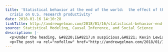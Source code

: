 ```yaml
---
title: 'Statistical behavior at the end of the world:  the effect of the publication
  crisis on U.S. research productivity'
date: 2018-01-16 14:10:28
linkTitle: http://andrewgelman.com/2018/01/16/statistical-behavior-end-world-effect-publication-crisis-u-s-research-productivity/
source: Statistical Modeling, Causal Inference, and Social Science
description: |-
  <p>Under the heading, &#8220;I&#8217;m suspicious,&#8221; Kevin Lewis points us to this article with abstract: We exploit the timing of the Cuban Missile Crisis and the geographical variation in mortality risks individuals faced across states to analyse reproduction decisions during the crisis. The results of a difference-in-differences approach show evidence that fertility decreased in states that [&#8230;]</p>
  <p>The post <a rel="nofollow" href="http://andrewgelman.com/2018/01/16/statistical-b
---
```

